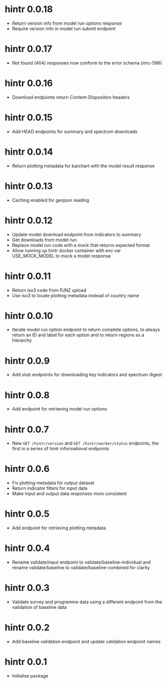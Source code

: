 # hintr 0.0.18

* Return version info from model run options response
* Require version info in model run submit endpoint

# hintr 0.0.17

* Not found (404) responses now conform to the error schema (mrc-596)

# hintr 0.0.16

* Download endpoints return Content-Disposition headers

# hintr 0.0.15

* Add HEAD endpoints for summary and spectrum downloads

# hintr 0.0.14

* Return plotting metadata for barchart with the model result response

# hintr 0.0.13

* Caching enabled for geojson reading

# hintr 0.0.12

* Update model download endpoint from indicators to summary
* Get downloads from model run
* Replace model run code with a mock that returns expected format
* Allow running up hintr docker container with env var USE_MOCK_MODEL to mock a model response

# hintr 0.0.11

* Return iso3 code from PJNZ upload
* Use iso3 to locate plotting metadata instead of country name

# hintr 0.0.10

* Iterate model run option endpoint to return complete options, to always return an ID and label for each option and to return regions as a hierarchy

# hintr 0.0.9

* Add stub endpoints for downloading key indicators and spectrum digest

# hintr 0.0.8

* Add endpoint for retrieving model run options

# hintr 0.0.7

* New `GET /hintr/version` and `GET /hintr/worker/status` endpoints, the first in a series of hintr informational endpoints

# hintr 0.0.6

* Fix plotting metadata for output dataset
* Return indicator filters for input data
* Make input and output data responses more consistent

# hintr 0.0.5

* Add endpoint for retrieving plotting metadata

# hintr 0.0.4

* Rename validate/input endpoint to validate/baseline-individual and rename validate/baseline to validate/baseline-combined for clarity

# hintr 0.0.3

* Validate survey and programme data using a different endpoint from the validation of baseline data

# hintr 0.0.2

* Add baseline validation endpoint and update validation endpoint names

# hintr 0.0.1

* Initialise package
